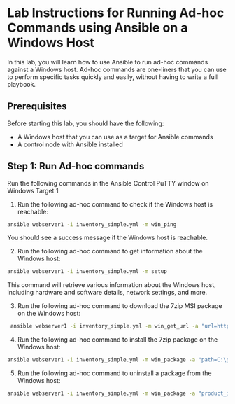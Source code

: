 # Lab Instructions for Running Ad-hoc Commands using Ansible on a Windows Host

In this lab, you will learn how to use Ansible to run ad-hoc commands against a Windows host. Ad-hoc commands are one-liners that you can use to perform specific tasks quickly and easily, without having to write a full playbook.

## Prerequisites

Before starting this lab, you should have the following:

- A Windows host that you can use as a target for Ansible commands
- A control node with Ansible installed

## Step 1: Run Ad-hoc commands
Run the following commands in the Ansible Control PuTTY window on Windows Target 1

1. Run the following ad-hoc command to check if the Windows host is reachable:

  ```bash
  ansible webserver1 -i inventory_simple.yml -m win_ping
  ```

You should see a success message if the Windows host is reachable.

2. Run the following ad-hoc command to get information about the Windows host:

  ```bash
  ansible webserver1 -i inventory_simple.yml -m setup
  ```

This command will retrieve various information about the Windows host, including hardware and software details, network settings, and more.

3. Run the following ad-hoc command to download the 7zip MSI package on the Windows host:

```bash
 ansible webserver1 -i inventory_simple.yml -m win_get_url -a "url=https://www.7-zip.org/a/7z2201-x64.msi dest=C:\gitrepos\7z.msi"
```

4. Run the following ad-hoc command to install the 7zip package on the Windows host:

```bash
ansible webserver1 -i inventory_simple.yml -m win_package -a "path=C:\gitrepos\7z.msi state=present"
```

5. Run the following ad-hoc command to uninstall a package from the Windows host:

```bash
ansible webserver1 -i inventory_simple.yml -m win_package -a "product_id=7-Zip state=absent"
```

